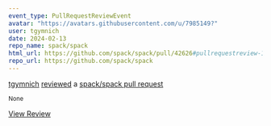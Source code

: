 ```yaml
---
event_type: PullRequestReviewEvent
avatar: "https://avatars.githubusercontent.com/u/7985149?"
user: tgymnich
date: 2024-02-13
repo_name: spack/spack
html_url: https://github.com/spack/spack/pull/42626#pullrequestreview-1876587878
repo_url: https://github.com/spack/spack
---
```


<a href='https://github.com/tgymnich' target='_blank'>tgymnich</a> <a href='https://github.com/spack/spack/pull/42626#pullrequestreview-1876587878' target='_blank'>reviewed</a> a <a href='https://github.com/spack/spack/pull/42626' target='_blank'>spack/spack pull request</a>

<small>None</small>

<a href='https://github.com/spack/spack/pull/42626#pullrequestreview-1876587878' target='_blank'>View Review</a>